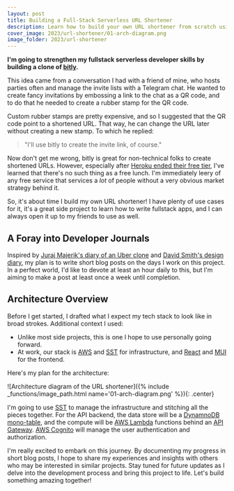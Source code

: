 ```yaml
---
layout: post
title: Building a Full-Stack Serverless URL Shortener
description: Learn how to build your own URL shortener from scratch using serverless architecture. Follow this comprehensive guide to leverage AWS services like DynamoDB, Lambda, API Gateway, and Cognito. Enhance your full-stack development skills and create a scalable URL shortener that suits your needs. Get started today!
cover_image: 2023/url-shortener/01-arch-diagram.png
image_folder: 2023/url-shortener
---
```


**I'm going to strengthen my fullstack serverless developer skills by building a clone of [bitly][bitly].**

This idea came from a conversation I had with a friend of mine, who hosts parties often and manage the invite lists with a Telegram chat. He wanted to create fancy invitations by embossing a link to the chat as a QR code, and to do that he needed to create a rubber stamp for the QR code.

Custom rubber stamps are pretty expensive, and so I suggested that the QR code point to a shortened URL. That way, he can change the URL later without creating a new stamp. To which he replied:

> "I'll use bitly to create the invite link, of course."

Now don't get me wrong, bitly is great for non-technical folks to create shortened URLs. However, especially after [Heroku ended their free tier][heroku-next-chapter], I've learned that there's no such thing as a free lunch. I'm immediately leery of any free service that services a *lot* of people without a very obvious market strategy behind it.

So, it's about time I build my own URL shortener! I have plenty of use cases for it, it's a great side project to learn how to write fullstack apps, and I can always open it up to my friends to use as well.

[heroku-next-chapter]: https://blog.heroku.com/next-chapter
[bitly]: https://bitly.com/

## A Foray into Developer Journals

Inspired by [Juraj Majerik's diary of an Uber clone][uber-diary] and [David Smith's design diary][ds-diary], my plan is to write short blog posts on the days I work on this project. In a perfect world, I'd like to devote at least an hour daily to this, but I'm aiming to make a post at least once a week until completion.

[uber-diary]: https://jurajmajerik.com/blog/start-here/
[ds-diary]: https://www.david-smith.org/dnd/

## Architecture Overview

Before I get started, I drafted what I expect my tech stack to look like in broad strokes. Additional context I used:

- Unlike most side projects, this is one I hope to use personally going forward.
- At work, our stack is [AWS][aws] and [SST][sst] for infrastructure, and [React][react] and [MUI][mui] for the frontend.

[aws]: https://aws.amazon.com/what-is-aws/
[react]: https://react.dev/
[sst]: https://docs.sst.dev/
[mui]: https://mui.com/

Here's my plan for the architecture:

![Architecture diagram of the URL shortener]({% include _functions/image_path.html name='01-arch-diagram.png' %}){: .center}

I'm going to use [SST][sst] to manage the infrastructure and stitching all the pieces together. For the API backend, the data store will be a [DynamnoDB][dynamo] [mono-table][mono-table], and the compute will be [AWS Lambda][lambda] functions behind an [API Gateway][api-gateway]. [AWS Cognito][cognito] will manage the user authentication and authorization.

[lambda]: https://aws.amazon.com/lambda/
[api-gateway]: https://aws.amazon.com/api-gateway/
[cognito]: https://aws.amazon.com/cognito/
[mono-table]: https://aws.amazon.com/blogs/compute/creating-a-single-table-design-with-amazon-dynamodb/
[dynamo]: https://aws.amazon.com/dynamodb/


I'm really excited to embark on this journey. By documenting my progress in short blog posts, I hope to share my experiences and insights with others who may be interested in similar projects. Stay tuned for future updates as I delve into the development process and bring this project to life. Let's build something amazing together!
